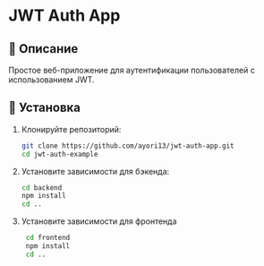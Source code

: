 # JWT Auth App

## 📌 Описание
Простое веб-приложение для аутентификации пользователей с использованием JWT.

## 🚀 Установка

1.  Клонируйте репозиторий:

    ```bash
    git clone https://github.com/ayori13/jwt-auth-app.git
    cd jwt-auth-example
    ```

2.  Установите зависимости для бэкенда:

    ```bash
    cd backend
    npm install
    cd ..
    ```

3. Установите зависимости для фронтенда
   ```bash
    cd frontend
    npm install
    cd ..
